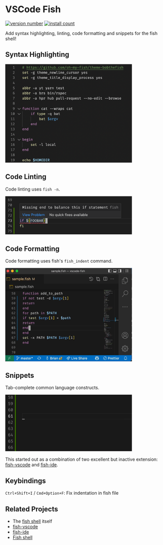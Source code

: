 # VSCode Fish

[![version number](https://vsmarketplacebadge.apphb.com/version-short/bmalehorn.vscode-fish.svg)](https://marketplace.visualstudio.com/items?itemName=bmalehorn.vscode-fish)
[![install count](https://vsmarketplacebadge.apphb.com/installs-short/bmalehorn.vscode-fish.svg)](https://marketplace.visualstudio.com/items?itemName=bmalehorn.vscode-fish)

Add syntax highlighting, linting, code formatting and snippets for the fish shell!

## Syntax Highlighting

<img src="highlighting.png" alt="syntax highlighting" width="400"/>

## Code Linting

Code linting uses `fish -n`.

<img src="linting.png" alt="linting" width="400"/>

## Code Formatting

Code formatting uses fish's `fish_indent` command.

<img src="formatting-demo.gif" alt="formatting demo" width="400"/>

## Snippets

Tab-complete common language constructs.

<img src="snippet-demo.gif" alt="snippet demo" width="400"/>

This started out as a combination of two excellent but inactive extension:
[fish-vscode](https://marketplace.visualstudio.com/items?itemName=skyapps.fish-vscode)
and
[fish-ide](https://marketplace.visualstudio.com/items?itemName=lunaryorn.fish-ide).

## Keybindings

`Ctrl+Shift+I` / `Cmd+Option+F`: Fix indentation in fish file

## Related Projects

- The [fish shell](https://fishshell.com) itself
- [fish-vscode](https://marketplace.visualstudio.com/items?itemName=skyapps.fish-vscode)
- [fish-ide](https://marketplace.visualstudio.com/items?itemName=skyapps.fish-vscode)
- [Fish shell](https://marketplace.visualstudio.com/items?itemName=gio00.fish)
